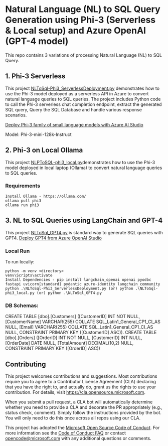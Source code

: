 # Natural Language (NL) to SQL Query Generation using Phi-3 (Serverless & Local setup) and Azure OpenAI (GPT-4 model) 

This repo contains 3 variations of processing Natural Language (NL) to SQL Query.

## 1. Phi-3 Serverless

This project [NLToSql-Phi3_ServerlessDeployment.py](NLToSql-Phi3_ServerlessDeployment.py) demonstrates how to use the Phi-3 model deployed as a serverless API in Azure to convert natural language queries to SQL queries. The project includes Python code to call the Phi-3 serverless chat completion endpoint, extract the generated SQL query, Query the SQL Database and handle various response scenarios.

[Deploy Phi-3 family of small language models with Azure AI Studio](https://learn.microsoft.com/en-us/azure/ai-studio/how-to/deploy-models-phi-3?tabs=phi-3-medium)

Model: Phi-3-mini-128k-Instruct

## 2. Phi-3 on Local Ollama

This project [ NLPToSQL-phi3_local.py](NLToSql-phi3_local.py)demonstrates how to use the Phi-3 model deployed in local laptop (Ollama) to convert natural language queries to SQL queries.

### Requirements
```
Install Ollama - https://ollama.com/ 
ollama pull phi3
ollama run phi3
```

## 3. NL to SQL Queries using LangChain and GPT-4

This project [NLToSql_GPT4.py](NLToSql_GPT4.py) is standard way to generate SQL queries with GPT4.
[Deploy GPT4 from Azure OpenAI Studio](https://learn.microsoft.com/en-us/azure/ai-services/openai/chatgpt-quickstart?tabs=command-line%2Cpython-new&pivots=programming-language-studio)


### Local Run

To run locally:

```
python -m venv <directory>
venv\Scripts\activate
Install Dependencies - pip install langchain_openai openai pyodbc fastapi uvicorn[standard] pydantic azure-identity langchain_community
python .\NLToSql-Phi3_ServerlessDeployment.py (or) python .\NLToSql-phi3_local.py (or) python .\NLToSql_GPT4.py
```

### DB Schemas:
CREATE TABLE [dbo].[Customers] ([CustomerID] INT NOT NULL, [CustomerName] VARCHAR(255) COLLATE SQL_Latin1_General_CP1_CI_AS NULL, [Email] VARCHAR(255) COLLATE SQL_Latin1_General_CP1_CI_AS NULL, CONSTRAINT PRIMARY KEY ([CustomerID] ASC)). 
CREATE TABLE [dbo].[Orders] ([OrderID] INT NOT NULL, [CustomerID] INT NULL, [OrderDate] DATE NULL, [TotalAmount] DECIMAL(10,2) NULL, CONSTRAINT PRIMARY KEY ([OrderID] ASC))


## Contributing

This project welcomes contributions and suggestions.  Most contributions require you to agree to a
Contributor License Agreement (CLA) declaring that you have the right to, and actually do, grant us
the rights to use your contribution. For details, visit https://cla.opensource.microsoft.com.

When you submit a pull request, a CLA bot will automatically determine whether you need to provide
a CLA and decorate the PR appropriately (e.g., status check, comment). Simply follow the instructions
provided by the bot. You will only need to do this once across all repos using our CLA.

This project has adopted the [Microsoft Open Source Code of Conduct](https://opensource.microsoft.com/codeofconduct/).
For more information see the [Code of Conduct FAQ](https://opensource.microsoft.com/codeofconduct/faq/) or
contact [opencode@microsoft.com](mailto:opencode@microsoft.com) with any additional questions or comments.

